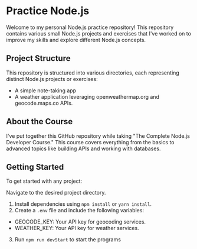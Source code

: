 # Practice Node.js

Welcome to my personal Node.js practice repository! This repository contains various small Node.js projects and exercises that I've worked on to improve my skills and explore different Node.js concepts.

## Project Structure

This repository is structured into various directories, each representing distinct Node.js projects or exercises:

-  A simple note-taking app
-  A weather application leveraging openweathermap.org and geocode.maps.co APIs.

## About the Course

I've put together this GitHub repository while taking "The Complete Node.js Developer Course." This course covers everything from the basics to advanced topics like building APIs and working with databases.

## Getting Started

To get started with any project:

Navigate to the desired project directory.

1. Install dependencies using `npm install` or `yarn install`.
2. Create a `.env` file and include the following variables:

-  GEOCODE_KEY: Your API key for geocoding services.
-  WEATHER_KEY: Your API key for weather services.

3. Run `npm run devStart` to start the programs
